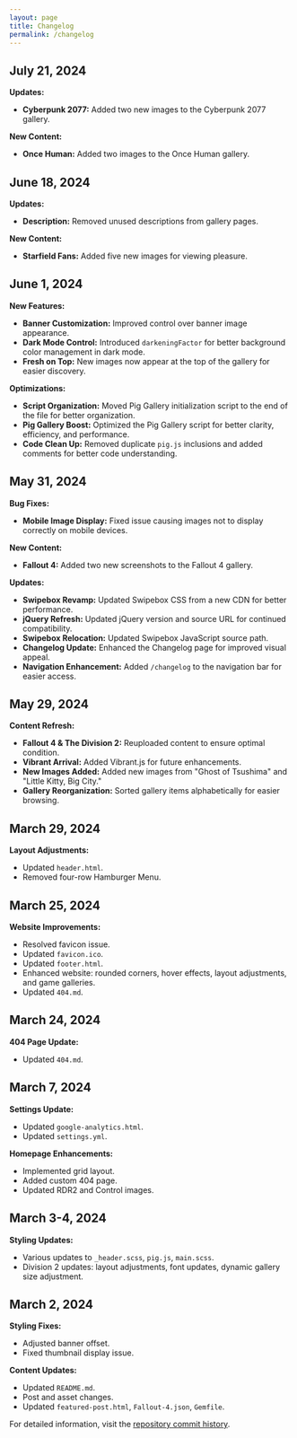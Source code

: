 ```yaml
---
layout: page
title: Changelog
permalink: /changelog
---
```


## July 21, 2024

**Updates:**
* **Cyberpunk 2077:** Added two new images to the Cyberpunk 2077 gallery.

**New Content:**
* **Once Human:** Added two images to the Once Human gallery.

## June 18, 2024

**Updates:**
* **Description:** Removed unused descriptions from gallery pages.

**New Content:**
* **Starfield Fans:** Added five new images for viewing pleasure.

## June 1, 2024

**New Features:**
* **Banner Customization:** Improved control over banner image appearance.
* **Dark Mode Control:** Introduced `darkeningFactor` for better background color management in dark mode.
* **Fresh on Top:** New images now appear at the top of the gallery for easier discovery.

**Optimizations:**
* **Script Organization:** Moved Pig Gallery initialization script to the end of the file for better organization.
* **Pig Gallery Boost:** Optimized the Pig Gallery script for better clarity, efficiency, and performance.
* **Code Clean Up:** Removed duplicate `pig.js` inclusions and added comments for better code understanding.

## May 31, 2024

**Bug Fixes:**
* **Mobile Image Display:** Fixed issue causing images not to display correctly on mobile devices.

**New Content:**
* **Fallout 4:** Added two new screenshots to the Fallout 4 gallery.

**Updates:**
* **Swipebox Revamp:** Updated Swipebox CSS from a new CDN for better performance.
* **jQuery Refresh:** Updated jQuery version and source URL for continued compatibility.
* **Swipebox Relocation:** Updated Swipebox JavaScript source path.
* **Changelog Update:** Enhanced the Changelog page for improved visual appeal.
* **Navigation Enhancement:** Added `/changelog` to the navigation bar for easier access.

## May 29, 2024

**Content Refresh:**
* **Fallout 4 & The Division 2:** Reuploaded content to ensure optimal condition.
* **Vibrant Arrival:** Added Vibrant.js for future enhancements.
* **New Images Added:** Added new images from "Ghost of Tsushima" and "Little Kitty, Big City."
* **Gallery Reorganization:** Sorted gallery items alphabetically for easier browsing.

## March 29, 2024

**Layout Adjustments:**
* Updated `header.html`.
* Removed four-row Hamburger Menu.

## March 25, 2024

**Website Improvements:**
* Resolved favicon issue.
* Updated `favicon.ico`.
* Updated `footer.html`.
* Enhanced website: rounded corners, hover effects, layout adjustments, and game galleries.
* Updated `404.md`.

## March 24, 2024

**404 Page Update:**
* Updated `404.md`.

## March 7, 2024

**Settings Update:**
* Updated `google-analytics.html`.
* Updated `settings.yml`.

**Homepage Enhancements:**
* Implemented grid layout.
* Added custom 404 page.
* Updated RDR2 and Control images.

## March 3-4, 2024

**Styling Updates:**
* Various updates to `_header.scss`, `pig.js`, `main.scss`.
* Division 2 updates: layout adjustments, font updates, dynamic gallery size adjustment.

## March 2, 2024

**Styling Fixes:**
* Adjusted banner offset.
* Fixed thumbnail display issue.

**Content Updates:**
* Updated `README.md`.
* Post and asset changes.
* Updated `featured-post.html`, `Fallout-4.json`, `Gemfile`.

For detailed information, visit the [repository commit history](https://github.com/PatrickJnr/vp/commits/main).